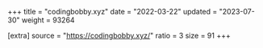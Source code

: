 +++
title = "codingbobby.xyz"
date = "2022-03-22"
updated = "2023-07-30"
weight = 93264

[extra]
source = "https://codingbobby.xyz/"
ratio = 3
size = 91
+++
